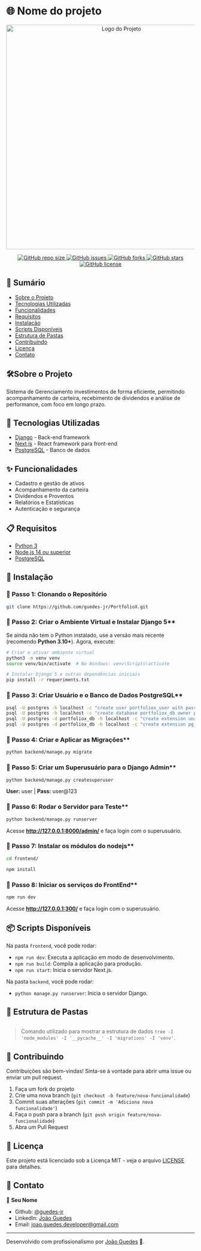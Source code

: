 
# 🌐 Nome do projeto
<div align="center">
  <img src="https://www.4devs.com.br/4devs_gerador_imagem.php?acao=gerar_imagem&txt_largura=800&txt_altura=600&extensao=png&fundo_r=0.06274509803921569&fundo_g=0.996078431372549&fundo_b=0.9568627450980393&texto_r=0&texto_g=0&texto_b=0&texto=Imagem%20do%20projeto&tamanho_fonte=30" alt="Logo do Projeto" width="600"/>
</div>

<p align="center">
  <a href="https://github.com/guedes-jr/PortfolioX">
    <img alt="GitHub repo size" src="https://img.shields.io/github/repo-size/guedes-jr/PortfolioX">
  </a>
  <a href="https://github.com/guedes-jr/PortfolioX/issues">
    <img alt="GitHub issues" src="https://img.shields.io/github/issues/guedes-jr/PortfolioX">
  </a>
  <a href="https://github.com/guedes-jr/PortfolioX/network">
    <img alt="GitHub forks" src="https://img.shields.io/github/forks/guedes-jr/PortfolioX">
  </a>
  <a href="https://github.com/guedes-jr/PortfolioX/stargazers">
    <img alt="GitHub stars" src="https://img.shields.io/github/stars/guedes-jr/PortfolioX">
  </a>
  <a href="https://github.com/guedes-jr/PortfolioX/blob/main/LICENSE">
    <img alt="GitHub license" src="https://img.shields.io/github/license/guedes-jr/PortfolioX">
  </a>
</p>

## 📝 Sumário

- [Sobre o Projeto](#%EF%B8%8Fsobre-o-projeto)
- [Tecnologias Utilizadas](#-tecnologias-utilizadas)
- [Funcionalidades](#-funcionalidades)
- [Requisitos](#-requisitos)
- [Instalação](#-instalação)
- [Scripts Disponíveis](#-scripts-disponíveis)
- [Estrutura de Pastas](#-estrutura-de-pastas)
- [Contribuindo](#-contribuindo)
- [Licença](#-licença)
- [Contato](#-contato)

## 🛠️Sobre o Projeto

Sistema de Gerenciamento investimentos de forma eficiente, permitindo acompanhamento de carteira, recebimento de dividendos e análise de performance, com foco em longo prazo.

## 🧰 Tecnologias Utilizadas

- [Django](https://www.djangoproject.com/) - Back-end framework
- [Next.js](https://nextjs.org/) - React framework para front-end
- [PostgreSQL](https://www.postgresql.org/) - Banco de dados

## ✨ Funcionalidades

- Cadastro e gestão de ativos
- Acompanhamento da carteira
- Dividendos e Proventos
- Relatórios e Estatísticas
- Autenticação e segurança

## 📋 Requisitos

- [Python 3](https://www.python.org/downloads/release/python-315/)
- [Node.js 14 ou superior](https://nodejs.org/pt/blog/release/v14.17.3)
- [PostgreSQL](https://www.postgresql.org/)

## 🚀 Instalação

### 📌 **Passo 1:** Clonando o Repositório

```bash
git clone https://github.com/guedes-jr/PortfolioX.git
```

### 📌 **Passo 2:** Criar o Ambiente Virtual e Instalar Django 5**  
Se ainda não tem o Python instalado, use a versão mais recente (recomendo **Python 3.10+**). Agora, execute:  

```bash
# Criar e ativar ambiente virtual
python3 -m venv venv  
source venv/bin/activate  # No Windows: venv\Scripts\activate

# Instalar Django 5 e outras dependências iniciais
pip install -r requeriments.txt
```

### 📌 **Passo 3:** Criar Usuário e o Banco de Dados PostgreSQL**  
```bash
psql -U postgres -h localhost -c "create user portfoliox_user with password 'portfoliox'";
psql -U postgres -h localhost -c "create database portfoliox_db owner portfoliox_user;";
psql -U postgres -d portfoliox_db -h localhost -c "create extension unaccent";
psql -U postgres -d portfoliox_db -h localhost -c "create extension pg_trgm";
```

### 📌 **Passo 4:** Criar e Aplicar as Migrações**  
```bash
python backend/manage.py migrate
```

### 📌 **Passo 5:** Criar um Superusuário para o Django Admin**  
```bash
python backend/manage.py createsuperuser
```
**User:** user | **Pass:** user@123

### 📌 **Passo 6:** Rodar o Servidor para Teste**  
```bash
python backend/manage.py runserver
```
Acesse **http://127.0.0.1:8000/admin/** e faça login com o superusuário.

### 📌 **Passo 7:** Instalar os módulos do nodejs**  
```bash
cd frontend/

npm install
```

### 📌 **Passo 8:** Iniciar os serviços do FrontEnd**  
```bash
npm run dev
```
Acesse **http://127.0.0.1:300/** e faça login com o superusuário.  

## 📦 Scripts Disponíveis

Na pasta `frontend`, você pode rodar:

- `npm run dev`: Executa a aplicação em modo de desenvolvimento.
- `npm run build`: Compila a aplicação para produção.
- `npm run start`: Inicia o servidor Next.js.

Na pasta `backend`, você pode rodar:

- `python manage.py runserver`: Inicia o servidor Django.

## 📁 Estrutura de Pastas

```plaintext

```
> Comando utilizado para mostrar a estrutura de dados `tree -I 'node_modules' -I '__pycache__' -I 'migrations' -I 'venv'`.

## 🤝 Contribuindo

Contribuições são bem-vindas! Sinta-se à vontade para abrir uma issue ou enviar um pull request.

1. Faça um fork do projeto
2. Crie uma nova branch (`git checkout -b feature/nova-funcionalidade`)
3. Commit suas alterações (`git commit -m 'Adiciona nova funcionalidade'`)
4. Faça o push para a branch (`git push origin feature/nova-funcionalidade`)
5. Abra um Pull Request

## 📄 Licença

Este projeto está licenciado sob a Licença MIT - veja o arquivo [LICENSE](LICENSE) para detalhes.

## 📧 Contato

👤 **Seu Nome**

- Github: [@guedes-jr](https://github.com/guedes-jr)
- LinkedIn: [João Guedes](https://www.linkedin.com/in/jo%C3%A3o-guedes-36a440135)
- Email: joao.guedes.developer@gmail.com

---

Desenvolvido com profissionalismo por [João Guedes](https://github.com/guedes-jr) 🤖.